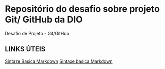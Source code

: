 # Repositório do desafio sobre projeto Git/ GitHub da DIO
Desafio de Projeto - Git/GitHub

## LINKS ÚTEIS
[Sintaze Basica Markdown](https://www.markdownguide.org/basic-syntax/)
[Sintaxe basica Markdown](https://www.markdownguide.org/basic-syntax/)
